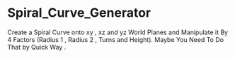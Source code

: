 # Spiral_Curve_Generator
Create a Spiral Curve onto xy , xz and yz World Planes and Manipulate it By 4 Factors (Radius 1 , Radius 2 , Turns and Height). Maybe You Need To Do That by Quick Way . 
